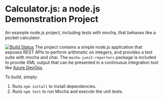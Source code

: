 Calculator.js: a node.js Demonstration Project
==============================================
An example node.js project, including tests with mocha, that behaves like
a pocket calculator.

[![Build Status](https://dev.azure.com/kashifarshad0471/Integrating%20External%20Source%20Control%20with%20Azure%20Pipelines/_apis/build/status/karshad.calculator?branchName=refs%2Fpull%2F1%2Fmerge)](https://dev.azure.com/kashifarshad0471/Integrating%20External%20Source%20Control%20with%20Azure%20Pipelines/_build/latest?definitionId=12&branchName=refs%2Fpull%2F1%2Fmerge)
The project contains a simple node.js application that exposes REST APIs
to perform arithmetic on integers, and provides a test suite with mocha
and chai.  The `mocha-junit-reporters` package is included to provide XML
output that can be presented in a continuous integration tool like
[Azure DevOps](https://azure.com/devops).

To build, simply:

1. Runs `npm install` to install dependencies.
2. Runs `npm test` to run Mocha and execute the unit tests.

